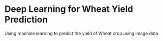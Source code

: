 # Deep Learning for Wheat Yield Prediction
 Using machine learning to predict the yield of Wheat crop using image data
